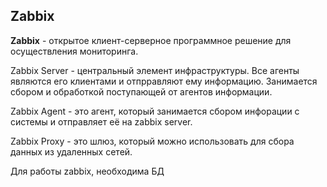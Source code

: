 ## Zabbix

**Zabbix** - открытое клиент-серверное программное решение для осуществления мониторинга.

Zabbix Server - центральный элемент инфраструктуры. Все агенты являются его клиентами и отпрравляют ему информацию. Занимается сбором и обработкой поступающей от агентов информации.

Zabbix Agent - это агент, который занимается сбором инфорации с системы и отправляет её на zabbix server.

Zabbix Proxy - это шлюз, который можно использовать для сбора данных из удаленных сетей.

Для работы zabbix, необходима БД
